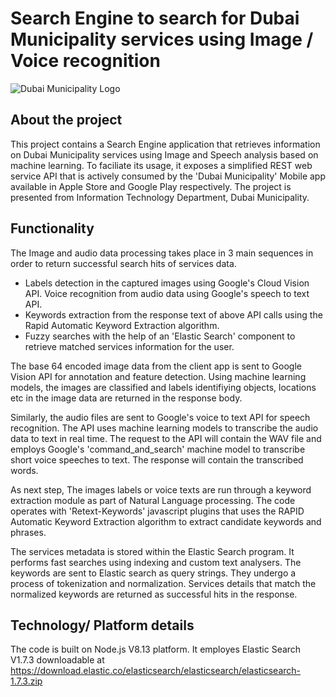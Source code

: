 # Search Engine to search for Dubai Municipality services using Image / Voice recognition

 
![Dubai Municipality Logo](https://github.com/dubaimunicipalityitd/ImageRecognitionAI/blob/main/dmLogo.png)


## About the project

This project contains a Search Engine application that retrieves information on Dubai Municipality services using Image and Speech analysis based on machine learning.  To faciliate its usage, it exposes a simplified REST web service API that is actively consumed by the 'Dubai Municipality' Mobile app available in Apple Store and Google Play respectively. The project is presented from Information Technology Department, Dubai Municipality.


## Functionality

The Image and audio data processing takes place in 3 main sequences in order to return successful search hits of services data.

- Labels detection in the captured images using Google's Cloud Vision API. Voice recognition from audio data using Google's speech to text API. 
- Keywords extraction from the response text of above API calls using the Rapid Automatic Keyword Extraction algorithm.
- Fuzzy searches with the help of an 'Elastic Search' component to retrieve matched services information for the user.


The base 64 encoded image data from the client app is sent to Google Vision API for annotation and feature detection. Using machine learning models, the images are classified and labels identifiying objects, locations etc in the image data are returned in the response body.

Similarly, the audio files are sent to Google's voice to text API for speech recognition. The API uses machine learning models to transcribe the audio data to text in real time. The request to the API will contain the WAV file and employs Google's 'command_and_search' machine model to transcribe short voice speeches to text. The response will contain the transcribed words.

As next step, The images labels or voice texts are run through a keyword extraction module as part of Natural Language processing. The code operates with 'Retext-Keywords' javascript plugins that uses the RAPID Automatic Keyword Extraction algorithm to extract candidate keywords and phrases.

The services metadata is stored within the Elastic Search program. It performs fast searches using indexing and custom text analysers. The keywords are sent to Elastic search as query strings. They undergo a process of tokenization and normalization. Services details that match the normalized keywords are returned as successful hits in the response.


## Technology/ Platform details

The code is built on Node.js V8.13 platform. It employes Elastic Search V1.7.3 downloadable at https://download.elastic.co/elasticsearch/elasticsearch/elasticsearch-1.7.3.zip
